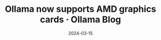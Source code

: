 ---
title: "Ollama now supports AMD graphics cards · Ollama Blog"
date: 2024-03-15
externalLink: https://ollama.com/blog/amd-preview
---